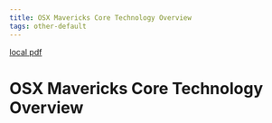 ```yaml
---
title: OSX Mavericks Core Technology Overview
tags: other-default
---
```


[local pdf](../../../pdfs/OSX_Mavericks_Core_Technology_Overview.pdf)

# OSX Mavericks Core Technology Overview
